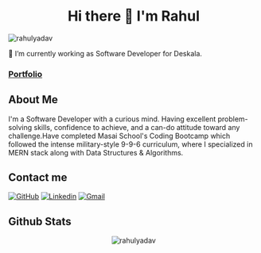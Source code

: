 <h1 align="center" >Hi there 👋 I'm Rahul </h1>
<p align="left"> <img src="https://komarev.com/ghpvc/?username=rahulyadav96" alt="rahulyadav" /> </p>
🌱 I’m currently working as Software Developer for Deskala.
<br />
<h3><a href="https://rahulyadav-portfolio.netlify.app/" target="_blank">Portfolio</a></h3>
<h2>About Me </h2>
<p>I'm a Software Developer with a curious mind. Having excellent problem-solving skills, confidence to achieve, and a can-do attitude toward any challenge.Have completed Masai School's Coding Bootcamp which followed the intense military-style 9-9-6 curriculum, where I specialized in MERN stack along with Data Structures & Algorithms.</p>

## Contact me
[![GitHub](https://img.shields.io/badge/-Github-000?style=flat&logo=Github&logoColor=white)](https://github.com/rahulyadav96/)
[![Linkedin](https://img.shields.io/badge/-LinkedIn-blue?style=flat&logo=Linkedin&logoColor=white)](http://linkedin.com/in/rahulyadav96/)
[![Gmail](https://img.shields.io/badge/-Gmail-c14438?style=flat&logo=Gmail&logoColor=white)](mailto:mrahul.yadav96@gmail.com)

<h2>Github Stats</h2>
<p align="center"> <img src="https://github-readme-stats.vercel.app/api?username=rahulyadav96&show_icons=true&theme=dark" alt="rahulyadav" /> 

